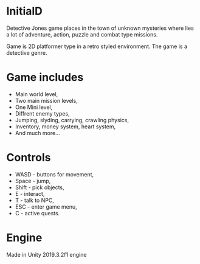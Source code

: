 # InitialD

 Detective Jones game places in the town of unknown mysteries where lies a lot of adventure, action, puzzle and combat type missions.

 Game is 2D platformer type in a retro styled environment. The game is a detective genre.

# Game includes

  * Main world level,  
  * Two main mission levels,  
  * One Mini level,  
  * Diffrent enemy types,  
  * Jumping, slyding, carrying, crawling physics,  
  * Inventory, money system, heart system,  
  * And much more...  

# Controls

  * WASD - buttons for movement,  
  * Space - jump,  
  * Shift - pick objects,  
  * E - interact,  
  * T - talk to NPC,  
  * ESC - enter game menu,  
  * C - active quests.
# Engine

Made in Unity 2019.3.2f1 engine

